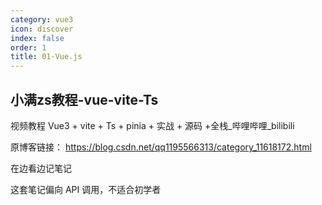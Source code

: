 ```yaml
---
category: vue3
icon: discover
index: false
order: 1
title: 01-Vue.js
---
```


## 小满zs教程-vue-vite-Ts

视频教程 Vue3 + vite + Ts + pinia + 实战 + 源码 +全栈_哔哩哔哩_bilibili

原博客链接： https://blog.csdn.net/qq1195566313/category_11618172.html

在边看边记笔记

这套笔记偏向 API 调用，不适合初学者